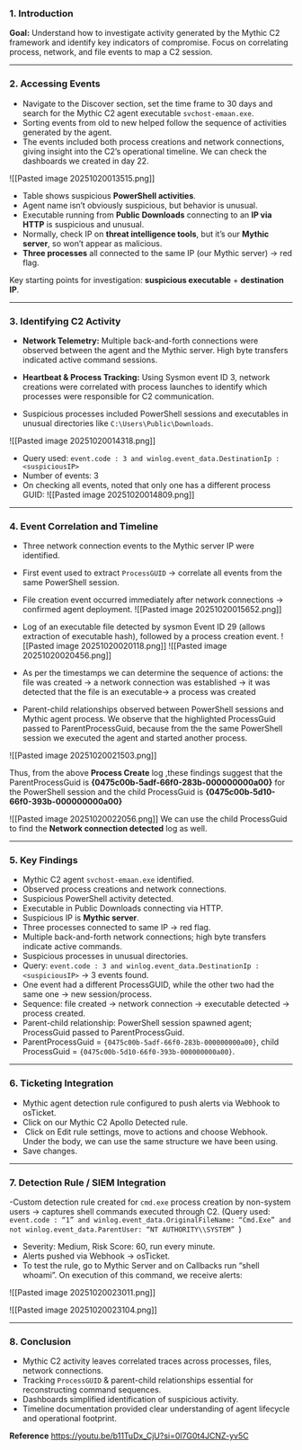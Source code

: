 ### 1. Introduction

**Goal:** Understand how to investigate activity generated by the Mythic C2 framework and identify key indicators of compromise. Focus on correlating process, network, and file events to map a C2 session.

---

### 2. Accessing Events

- Navigate to the Discover section, set the time frame to 30 days and search for the Mythic C2 agent executable `svchost-emaan.exe`.
- Sorting events from old to new helped follow the sequence of activities generated by the agent.
- The events included both process creations and network connections, giving insight into the C2’s operational timeline. We can check the dashboards we created in day 22.

![[Pasted image 20251020013515.png]]

- Table shows suspicious **PowerShell activities**.
- Agent name isn’t obviously suspicious, but behavior is unusual.
- Executable running from **Public Downloads** connecting to an **IP via HTTP** is suspicious and unusual.
- Normally, check IP on **threat intelligence tools**, but it’s our **Mythic server**, so won’t appear as malicious.
- **Three processes** all connected to the same IP (our Mythic server) → red flag.

Key starting points for investigation: **suspicious executable** + **destination IP**.

---

### 3. Identifying C2 Activity

- **Network Telemetry:** Multiple back-and-forth connections were observed between the agent and the Mythic server. High byte transfers indicated active command sessions.
    
- **Heartbeat & Process Tracking:** Using Sysmon event ID 3, network creations were correlated with process launches to identify which processes were responsible for C2 communication.
    
- Suspicious processes included PowerShell sessions and executables in unusual directories like `C:\Users\Public\Downloads`.


![[Pasted image 20251020014318.png]]
- Query used: `event.code : 3 and winlog.event_data.DestinationIp : <suspiciousIP>`
- Number of events: 3
- On checking all events, noted that only one has a different process GUID:
![[Pasted image 20251020014809.png]]
---
### 4. Event Correlation and Timeline

- Three network connection events to the Mythic server IP were identified.
- First event used to extract `ProcessGUID` → correlate all events from the same PowerShell session.
- File creation event occurred immediately after network connections → confirmed agent deployment.
![[Pasted image 20251020015652.png]]

- Log of an executable file detected by sysmon Event ID 29 (allows extraction of executable hash), followed by a process creation event.
![[Pasted image 20251020020118.png]]
![[Pasted image 20251020020456.png]]
- As per the timestamps we can determine the sequence of actions: the file was created →  a network connection was established →  it was detected that the file is an executable→  a process was created
- Parent-child relationships observed between PowerShell sessions and Mythic agent process. We observe that the highlighted ProcessGuid passed to ParentProcessGuid, because from the the same PowerShell session we executed the agent and started another process.


![[Pasted image 20251020021503.png]]

Thus, from the above **Process Create** log ,these findings suggest that the ParentProcessGuid is **{0475c00b-5adf-66f0-283b-000000000a00}** for the PowerShell session and the child ProcessGuid is **{0475c00b-5d10-66f0-393b-000000000a00}**

![[Pasted image 20251020022056.png]]
We can use the child ProcessGuid to find the **Network connection detected** log as well.

---

### 5. Key Findings

- Mythic C2 agent `svchost-emaan.exe` identified.
- Observed process creations and network connections.
- Suspicious PowerShell activity detected.
- Executable in Public Downloads connecting via HTTP.
- Suspicious IP is **Mythic server**.
- Three processes connected to same IP → red flag.
- Multiple back-and-forth network connections; high byte transfers indicate active commands.
- Suspicious processes in unusual directories.
- Query: `event.code : 3 and winlog.event_data.DestinationIp : <suspiciousIP>` → 3 events found.
- One event had a different ProcessGUID, while the other two had the same one → new session/process.
- Sequence: file created → network connection → executable detected → process created.
- Parent-child relationship: PowerShell session spawned agent; ProcessGuid passed to ParentProcessGuid.
- ParentProcessGuid = `{0475c00b-5adf-66f0-283b-000000000a00}`, child ProcessGuid = `{0475c00b-5d10-66f0-393b-000000000a00}`.

---

### 6. Ticketing Integration

- Mythic agent detection rule configured to push alerts via Webhook to osTicket.
- Click on our Mythic C2 Apollo Detected rule.
-  Click on Edit rule settings, move to actions and choose Webhook. Under the body, we can use the same structure we have been using.
- Save changes.

---

### 7. Detection Rule / SIEM Integration

-Custom detection rule created for `cmd.exe` process creation by non-system users → captures shell commands executed through C2. 
(Query used: `event.code : “1” and winlog.event_data.OriginalFileName: “Cmd.Exe” and not winlog.event_data.ParentUser: “NT AUTHORITY\\SYSTEM” `)

- Severity: Medium, Risk Score: 60, run every minute.
- Alerts pushed via Webhook → osTicket.
- To test the rule, go to Mythic Server and on Callbacks run “shell whoami”. On execution of this command, we receive alerts: 


![[Pasted image 20251020023011.png]]

![[Pasted image 20251020023104.png]]



---

### 8. Conclusion

- Mythic C2 activity leaves correlated traces across processes, files, network connections.
- Tracking `ProcessGUID` & parent-child relationships essential for reconstructing command sequences.
- Dashboards simplified identification of suspicious activity.
- Timeline documentation provided clear understanding of agent lifecycle and operational footprint.


**Reference**
https://youtu.be/b11TuDx_CjU?si=0l7G0t4JCNZ-yv5C